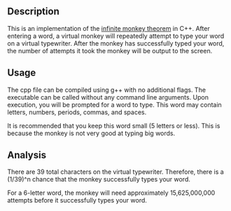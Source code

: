 ## Description

This is an implementation of the [infinite monkey theorem](https://en.wikipedia.org/wiki/Infinite_monkey_theorem) in C++. After entering a word, a virtual monkey will repeatedly attempt to type your word on a virtual typewriter. After the monkey has successfully typed your word, the number of attempts it took the monkey will be output to the screen.

## Usage

The cpp file can be compiled using g++ with no additional flags. The executable can be called without any command line arguments. Upon execution, you will be prompted for a word to type. This word may contain letters, numbers, periods, commas, and spaces.

It is recommended that you keep this word small (5 letters or less). This is because the monkey is not very good at typing big words.

## Analysis

There are 39 total characters on the virtual typewriter. Therefore, there is a (1/39)^n chance that the monkey successfully types your word.

For a 6-letter word, the monkey will need approximately 15,625,000,000 attempts before it successfully types your word.
